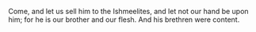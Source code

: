 Come, and let us sell him to the Ishmeelites, and let not our hand be upon him; for he is our brother and our flesh. And his brethren were content.
